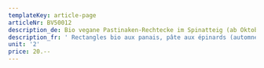 ```yaml
---
templateKey: article-page
articleNr: BV50012
description_de: Bio vegane Pastinaken-Rechtecke im Spinatteig (ab Oktober)
description_fr: ' Rectangles bio aux panais, pâte aux épinards (automne et hiver)'
unit: '2'
price: 20.--
---
```


